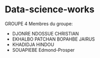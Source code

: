 # Data-science-works

GROUPE 4
Membres du groupe:
  * DJONRE NDOSSUE CHRISTIAN
  * EKHALBO PATCHAN BOPAHBE JAIRUS
  * KHADIDJA HINDOU
  * SOUAPIEBE Edmond-Prosper
